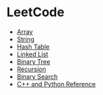# LeetCode
<!-- GFM-TOC -->
* [Array](https://github.com/yshiyi/LeetCode/blob/main/Array/Summary.md)
* [String](https://github.com/yshiyi/LeetCode/blob/main/Array/Summary_String.md)
* [Hash Table](https://github.com/yshiyi/LeetCode/blob/main/Hash%20Table/Summary.md)
* [Linked List](https://github.com/yshiyi/LeetCode/blob/main/Linked%20List/Linked%20List.md)
* [Binary Tree](https://github.com/yshiyi/LeetCode/blob/main/Binary%20Tree/Summary.md)
* [Recursion](https://github.com/yshiyi/LeetCode/blob/main/Recursion/Summary.md)
* [Binary Search](https://github.com/yshiyi/LeetCode/blob/main/Binary%20Search/Summary.md)
* [C++ and Python Reference](https://github.com/yshiyi/LeetCode/blob/main/Cplusplus%20reference%20and%20algorithms.md)
<!-- GFM-TOC -->
